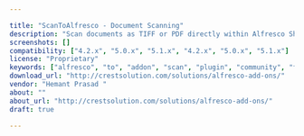 ```yaml
---

title: "ScanToAlfresco - Document Scanning"
description: "Scan documents as TIFF or PDF directly within Alfresco Share interface. No third-party scanning software required. The add-on provides capability to: - Scan documents directly within Alfresco folder using web browser. - Supports most TWAIN compatible scanners. - Scan documents as Grey-scale/ B&W / Color TIFF or PDF file. - Auto-feeder support for Multi-page scanning. - Preview scanned images during scanning. - Rotate, Flip, Reorder or Delete Scanned pages before saving as TIFF / PDF. - Add Metadata to scanned documents before saving in Alfresco repository. Future upgrades: - Embed Scanner Controls within the Alfresco user interface. - Add OCR capability to save as text PDF."
screenshots: []
compatibility: ["4.2.x", "5.0.x", "5.1.x", "4.2.x", "5.0.x", "5.1.x"]
license: "Proprietary"
keywords: ["alfresco", "to", "addon", "scan", "plugin", "community", "for", "document", "scanning", "solution"]
download_url: "http://crestsolution.com/solutions/alfresco-add-ons/"
vendor: "Hemant Prasad ‌"
about: ""
about_url: "http://crestsolution.com/solutions/alfresco-add-ons/"
draft: true

---
```

